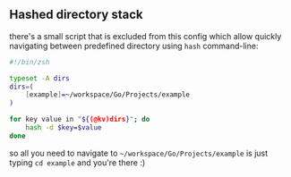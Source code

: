 ## Hashed directory stack
there's a small script that is excluded from this config which allow quickly
navigating between predefined directory using `hash` command-line:

```sh
#!/bin/zsh

typeset -A dirs
dirs=(
	[example]=~/workspace/Go/Projects/example
)

for key value in "${(@kv)dirs}"; do
	hash -d $key=$value
done
```

so all you need to navigate to `~/workspace/Go/Projects/example` is just typing
`cd example` and you're there :)
